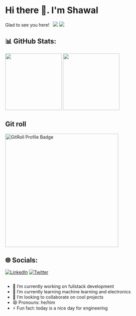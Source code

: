 <!-- Variables-->
[linkedin]: https://linkedin.com/in/mbalireshawal
[twitter]: https://twitter.com/shawalmbalire
[portfolio]: https://shawalmbalire.com

# Hi there 👋. I'm Shawal

Glad to see you here! &nbsp; ![](https://visitor-badge.laobi.icu/badge?page_id=shawal-mbalire) ![](https://visitcount.itsvg.in/api?id=shawal-mbalire&icon=0&color=0)

## 📊 GitHub Stats:
<p>
  <img height="180em" src="https://github-readme-stats.vercel.app/api?username=shawal-mbalire&show_icons=true&theme=dark&layout=compact&count_private=true&include_all_commits=true"/>
  <img height="180em" src="https://github-readme-stats.vercel.app/api/top-langs/?username=shawal-mbalire&theme=dark&show_icons=true&layout=compact&langs_count=10"/>
</p>

## Git roll
<a href="https://gitroll.io/profile/uS8QJi4Gf8EMmjswNGooPbck4apZ2" target="_blank">
  <img src="https://gitroll.io/api/badges/profiles/v1/uS8QJi4Gf8EMmjswNGooPbck4apZ2?theme=dark" alt="GitRoll Profile Badge" height="360em"/>
</a>

## 🌐 Socials:
[![LinkedIn](https://img.shields.io/badge/LinkedIn-%230077B5.svg?logo=linkedin&logoColor=white)][linkedin]
[![Twitter](https://img.shields.io/badge/Twitter-%231DA1F2.svg?logo=Twitter&logoColor=white)][linkedin]

<img href="https://visitcount.itsvg.in/api?id=shawal-mbalire&icon=0&color=0" />

- 🔭 I’m currently working on fullstack development
- 🌱 I’m currently learning machine learning and electronics
- 👯 I’m looking to collaborate on cool projects
- 😄 Pronouns: he/him
- ⚡ Fun fact: today is a nice day for engineering
